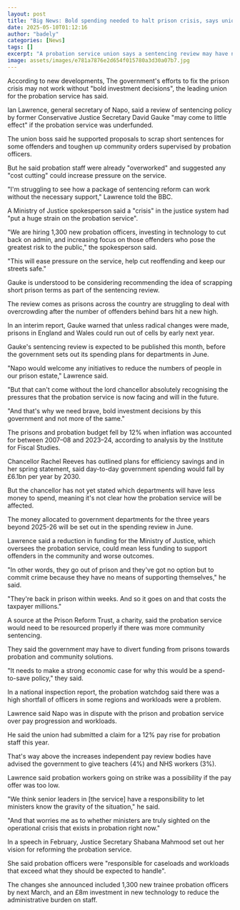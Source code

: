 ```yaml
---
layout: post
title: "Big News: Bold spending needed to halt prison crisis, says union"
date: 2025-05-10T01:12:16
author: "badely"
categories: [News]
tags: []
excerpt: "A probation service union says a sentencing review may have no impact without extra funding."
image: assets/images/e781a7876e2d654f015780a3d30a07b7.jpg
---
```


According to new developments, The government's efforts to fix the prison crisis may not work without "bold investment decisions", the leading union for the probation service has said.

Ian Lawrence, general secretary of Napo, said a review of sentencing policy by former Conservative Justice Secretary David Gauke "may come to little effect" if the probation service was underfunded.

The union boss said he supported proposals to scrap short sentences for some offenders and toughen up community orders supervised by probation officers.

But he said probation staff were already "overworked" and suggested any "cost cutting" could increase pressure on the service.

"I'm struggling to see how a package of sentencing reform can work without the necessary support,"  Lawrence told the BBC.

A Ministry of Justice spokesperson said a "crisis" in the justice system had "put a huge strain on the probation service".

"We are hiring 1,300 new probation officers, investing in technology to cut back on admin, and increasing focus on those offenders who pose the greatest risk to the public," the spokesperson said.

"This will ease pressure on the service, help cut reoffending and keep our streets safe."

Gauke is understood to be considering recommending the idea of scrapping short prison terms as part of the sentencing review.

The review comes as prisons across the country are struggling to deal with overcrowding after the number of offenders behind bars hit a new high.

In an interim report, Gauke warned that unless radical changes were made, prisons in England and Wales could run out of cells by early next year.

Gauke's sentencing review is expected to be published this month, before the government sets out its spending plans for departments in June.

"Napo would welcome any initiatives to reduce the numbers of people in our prison estate," Lawrence said.

"But that can't come without the lord chancellor absolutely recognising the pressures that the probation service is now facing and will in the future.

"And that's why we need brave, bold investment decisions by this government and not more of the same."

The prisons and probation budget fell by 12% when inflation was accounted for between 2007–08 and 2023–24, according to analysis by the Institute for Fiscal Studies.

Chancellor Rachel Reeves has outlined plans for efficiency savings and in her spring statement, said day-to-day government spending would fall by £6.1bn per year by 2030.

But the chancellor has not yet stated which departments will have less money to spend, meaning it's not clear how the probation service will be affected.

The money allocated to government departments for the three years beyond 2025-26 will be set out in the spending review in June.

Lawrence said a reduction in funding for the Ministry of Justice, which oversees the probation service, could mean less funding to support offenders in the community and worse outcomes.

"In other words, they go out of prison and they've got no option but to commit crime because they have no means of supporting themselves," he said.

"They're back in prison within weeks. And so it goes on and that costs the taxpayer millions."

A source at the Prison Reform Trust, a charity, said the probation service would need to be resourced properly if there was more community sentencing.

They said the government may have to divert funding from prisons towards probation and community solutions.

"It needs to make a strong economic case for why this would be a spend-to-save policy," they said.

In a national inspection report, the probation watchdog said there was a high shortfall of officers in some regions and workloads were a problem.

Lawrence said Napo was in dispute with the prison and probation service over pay progression and workloads.

He said the union had submitted a claim for a 12% pay rise for probation staff this year.

That's way above the increases independent pay review bodies have advised the government to give teachers (4%) and NHS workers (3%).

Lawrence said probation workers going on strike was a possibility if the pay offer was too low.

"We think senior leaders in [the service] have a responsibility to let ministers know the gravity of the situation," he said.

"And that worries me as to whether ministers are truly sighted on the operational crisis that exists in probation right now."

In a speech in February, Justice Secretary Shabana Mahmood set out her vision for reforming the probation service.

She said probation officers were "responsible for caseloads and workloads that exceed what they should be expected to handle".

The changes she announced included 1,300 new trainee probation officers by next March, and an £8m investment in new technology to reduce the administrative burden on staff.

